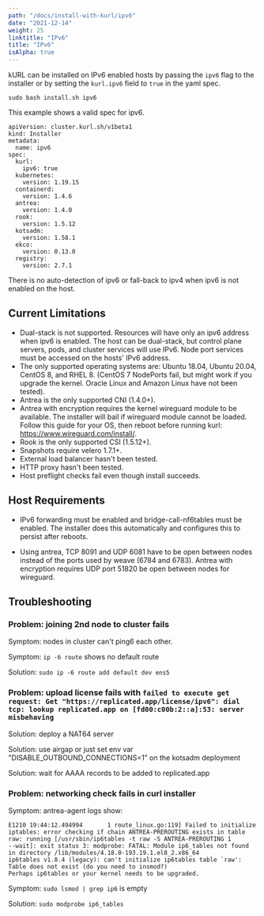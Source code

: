 ```yaml
---
path: "/docs/install-with-kurl/ipv6"
date: "2021-12-14"
weight: 25
linktitle: "IPv6"
title: "IPv6"
isAlpha: true
---
```

kURL can be installed on IPv6 enabled hosts by passing the `ipv6` flag to the installer or by setting the `kurl.ipv6` field to `true` in the yaml spec.

```
sudo bash install.sh ipv6
```

This example shows a valid spec for ipv6.

```
apiVersion: cluster.kurl.sh/v1beta1
kind: Installer
metadata:
  name: ipv6
spec:
  kurl:
    ipv6: true
  kubernetes:
    version: 1.19.15
  containerd:
    version: 1.4.6
  antrea:
    version: 1.4.0
  rook:
    version: 1.5.12
  kotsadm:
    version: 1.58.1
  ekco:
    version: 0.13.0
  registry:
    version: 2.7.1
```

There is no auto-detection of ipv6 or fall-back to ipv4 when ipv6 is not enabled on the host.


## Current Limitations

* Dual-stack is not supported. Resources will have only an ipv6 address when ipv6 is enabled. The host can be dual-stack, but control plane servers, pods, and cluster services will use IPv6. Node port services must be accessed on the hosts' IPv6 address.
* The only supported operating systems are: Ubuntu 18.04, Ubuntu 20.04, CentOS 8, and RHEL 8. (CentOS 7 NodePorts fail, but might work if you upgrade the kernel. Oracle Linux and Amazon Linux have not been tested).
* Antrea is the only supported CNI (1.4.0+).
* Antrea with encryption requires the kernel wireguard module to be available. The installer will bail if wireguard module cannot be loaded. Follow this guide for your OS, then reboot before running kurl: https://www.wireguard.com/install/.
* Rook is the only supported CSI (1.5.12+).
* Snapshots require velero 1.7.1+.
* External load balancer hasn't been tested.
* HTTP proxy hasn't been tested.
* Host preflight checks fail even though install succeeds.


## Host Requirements

* IPv6 forwarding must be enabled and bridge-call-nf6tables must be enabled. The installer does this automatically and configures this to persist after reboots.

* Using antrea, TCP 8091 and UDP 6081 have to be open between nodes instead of the ports used by weave (6784 and 6783). Antrea with encryption requires UDP port 51820 be open between nodes for wireguard.


## Troubleshooting

### Problem: joining 2nd node to cluster fails

Symptom: nodes in cluster can't ping6 each other.

Symptom: `ip -6 route` shows no default route

Solution: `sudo ip -6 route add default dev ens5`

### Problem: upload license fails with `failed to execute get request: Get "https://replicated.app/license/ipv6": dial tcp: lookup replicated.app on [fd00:c00b:2::a]:53: server misbehaving`

Solution: deploy a NAT64 server

Solution: use airgap or just set env var "DISABLE_OUTBOUND_CONNECTIONS=1" on the kotsadm deployment

Solution: wait for AAAA records to be added to replicated.app

### Problem: networking check fails in curl installer

Symptom: antrea-agent logs show:
```
E1210 19:44:12.494994       1 route_linux.go:119] Failed to initialize iptables: error checking if chain ANTREA-PREROUTING exists in table raw: running [/usr/sbin/ip6tables -t raw -S ANTREA-PREROUTING 1 
--wait]: exit status 3: modprobe: FATAL: Module ip6_tables not found in directory /lib/modules/4.18.0-193.19.1.el8_2.x86_64
ip6tables v1.8.4 (legacy): can't initialize ip6tables table `raw': Table does not exist (do you need to insmod?)
Perhaps ip6tables or your kernel needs to be upgraded.
```

Symptom: `sudo lsmod | grep ip6` is empty

Solution: `sudo modprobe ip6_tables`
